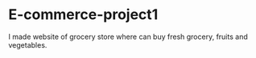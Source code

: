 # E-commerce-project1
I made website of grocery store where can buy fresh grocery, fruits and vegetables.
